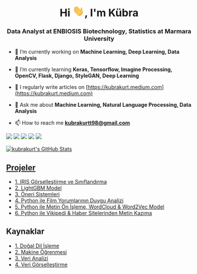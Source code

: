 <h1 align="center"> Hi <img width="32" src="https://raw.githubusercontent.com/fatiiates/fatiiates/main/wave.gif"/>, I'm Kübra </h1>
<h3 align="center"> Data Analyst at ENBIOSIS Biotechnology, Statistics at Marmara University </h3>

- 🔭 I’m currently working on **Machine Learning, Deep Learning, Data Analysis**

- 🌱 I’m currently learning **Keras, Tensorflow, Imagine Processing, OpenCV, Flask, Django, StyleGAN, Deep Learning**

- 📝 I regularly write articles on [https://kubrakurt.medium.com](https://kubrakurt.medium.com)

- 💬 Ask me about **Machine Learning, Natural Language Processing, Data Analysis**

- 📫 How to reach me **kubrakurtt98@gmail.com**

[![](https://img.shields.io/badge/medium-%2312100E.svg?&style=for-the-badge&logo=medium&logoColor=white)](https://kubrakurt.medium.com)
[![](https://img.shields.io/badge/Kaggle-%2312100E.svg?&style=for-the-badge&logo=kaggle&logoColor=white)](https://www.kaggle.com/kubrakurt)
[![](https://img.shields.io/badge/linkedin-%230077B5.svg?&style=for-the-badge&logo=linkedin&logoColor=white)](https://www.linkedin.com/in/kubrakurtk/)
[![](https://img.shields.io/badge/twitter-%231DA1F2.svg?&style=for-the-badge&logo=twitter&logoColor=white)](https://twitter.com/kubrakurtk)
[![](https://img.shields.io/badge/instagram-%23E4405F.svg?&style=for-the-badge&logo=instagram&logoColor=white)](https://www.instagram.com/kubrakurtk/)
  
</a> <a href = "https://github.com/kubrakurt">
  <img align = "center" 
       src = "https://github-readme-stats.vercel.app/api?username=kubrakurt&show_icons=true&theme=light" alt = "kubrakurt's GitHub Stats" />
 
## Projeler

* [1. IRIS Görselleştirme ve Sınıflandırma](https://github.com/kubrakurt/iris_visualization_and_classification)
* [2. LightGBM Model](https://github.com/kubrakurt/lightgbm_model)
* [3. Öneri Sistemleri](https://github.com/kubrakurt/recommendation_systems)
* [4. Python ile Film Yorumlarının Duygu Analizi](https://github.com/kubrakurt/turkish_movie_sentiment_analysis)
* [5. Python ile Metin Ön İşleme, WordCloud & Word2Vec Model](https://github.com/kubrakurt/word2vec_model)
* [6. Python ile Vikipedi & Haber Sitelerinden Metin Kazıma](https://github.com/kubrakurt/python_text_scraping)

## Kaynaklar

* [1. Doğal Dil İşleme](https://github.com/kubrakurt/natural_language_processing_resource)
* [2. Makine Öğrenmesi](https://github.com/kubrakurt/machine_learning_resource)
* [3. Veri Analizi](https://github.com/kubrakurt/data_analysis_resource)
* [4. Veri Görselleştirme](https://github.com/kubrakurt/data_visualization_resource)
